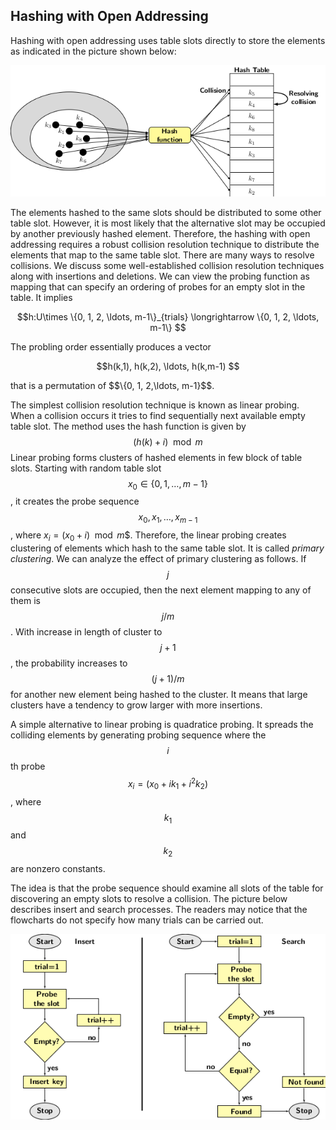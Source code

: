 


## Hashing with Open Addressing

Hashing with open addressing uses table slots directly to store the elements as indicated in the picture shown below:
<p style="text-align:center"}>
    <img src="../images/hashingOpenAddressing1.png">                                                       
</p>
The elements hashed to the same slots should be distributed to some other table slot. However, it is most likely that the alternative slot may
be occupied by another previously hashed element. Therefore, the hashing with open addressing requires a robust collision resolution technique 
to distribute the elements that map to the same table slot. There are many ways to resolve collisions. We discuss some well-established collision
resolution techniques along with insertions and deletions. We can view the probing function as mapping that can specify an ordering of probes 
for an empty slot in the table. It implies
<p style="text-align:center"}>
    $$h:U\times \{0, 1, 2, \ldots, m-1\}_{trials} \longrightarrow  \{0, 1, 2, \ldots, m-1\} $$                                          
</p>
The probling order essentially produces a vector 
<p style="text-align:center"}>
    $$h(k,1), h(k,2), \ldots, h(k,m-1) $$                                     
</p>
that is a permutation of $$\{0, 1, 2,\ldots, m-1}$$. <br>

The simplest collision resolution technique is known as linear probing. When a collision occurs it tries to find sequentially next available empty 
table slot. The method uses the hash function is given by $$(h(k) + i)\mod m$$
Linear probing forms clusters of hashed elements in few block of table slots. Starting with random table slot $$x_0\in \{0, 1, \ldots, m-1\}$$,
it creates the probe sequence $$x_0, x_1, \ldots, x_{m-1}$$, where $x_i = (x_0 + i) \mod m$$. Therefore, the linear probing creates clustering of
elements which hash to the same table slot. It is called <i>primary clustering</i>. We can analyze the effect of primary clustering as follows. 
If $$j$$ consecutive slots are occupied, then the next element mapping to any of them is $$j/m$$. With increase in length of cluster to $$j+1$$, 
the probability increases to $$(j+1)/m$$ for another new element being hashed to the cluster. It means that large clusters have a tendency to 
grow larger with more insertions.<br>

A simple alternative to linear probing is quadratice probing. It spreads the colliding elements by generating probing sequence where the $$i$$ th
probe $$x_i = (x_0 + ik_1 + i^2k_2)$$, where $$k_1$$ and $$k_2$$ are nonzero constants.  



The idea is that the probe sequence should examine all slots of the table for discovering an empty slots to resolve a collision. The picture below
describes insert and search processes. The readers may notice that the flowcharts do not specify how many trials can be carried out. 
<p style="text-align:center"}>
    <img src="../images/hashingOpenAddressing2.png">                                                       
</p>
 
